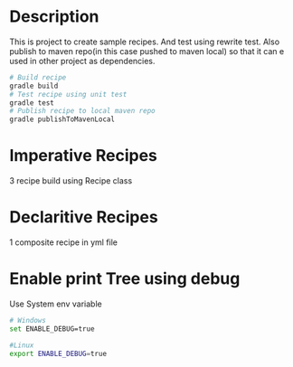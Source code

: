 
# Description
This is project to create sample recipes. And test using rewrite test.
Also publish to maven repo(in this case pushed to maven local) so that it can e used in other project as dependencies.

```bash
# Build recipe
gradle build
# Test recipe using unit test
gradle test
# Publish recipe to local maven repo
gradle publishToMavenLocal
```

# Imperative Recipes
3 recipe build using Recipe class

# Declaritive Recipes
1 composite recipe in yml file

# Enable print Tree using debug
Use System env variable 
```bash
# Windows
set ENABLE_DEBUG=true

#Linux
export ENABLE_DEBUG=true
```